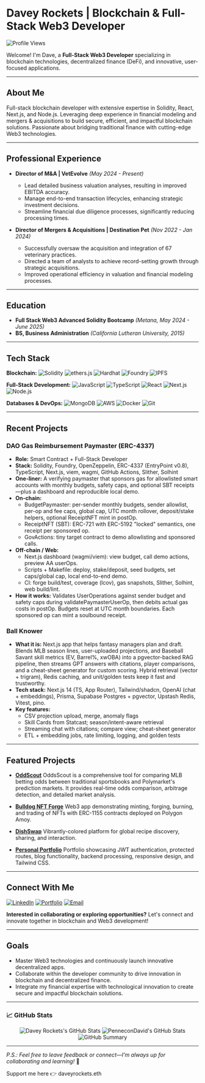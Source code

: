 # Davey Rockets | Blockchain & Full-Stack Web3 Developer

![Profile Views](https://komarev.com/ghpvc/?username=PenneconDavid\&style=flat-square)

Welcome! I'm Dave, a **Full-Stack Web3 Developer** specializing in blockchain technologies, decentralized finance (DeFi), and innovative, user-focused applications.

---

## About Me

Full-stack blockchain developer with extensive expertise in Solidity, React, Next.js, and Node.js. Leveraging deep experience in financial modeling and mergers & acquisitions to build secure, efficient, and impactful blockchain solutions. Passionate about bridging traditional finance with cutting-edge Web3 technologies.

---

## Professional Experience

* **Director of M\&A | VetEvolve** *(May 2024 - Present)*

  * Lead detailed business valuation analyses, resulting in improved EBITDA accuracy.
  * Manage end-to-end transaction lifecycles, enhancing strategic investment decisions.
  * Streamline financial due diligence processes, significantly reducing processing times.

* **Director of Mergers & Acquisitions | Destination Pet** *(Nov 2022 - Jan 2024)*

  * Successfully oversaw the acquisition and integration of 67 veterinary practices.
  * Directed a team of analysts to achieve record-setting growth through strategic acquisitions.
  * Improved operational efficiency in valuation and financial modeling processes.

---

## Education

* **Full Stack Web3 Advanced Solidity Bootcamp** *(Metana, May 2024 - June 2025)*
* **BS, Business Administration** *(California Lutheran University, 2015)*

---

## Tech Stack

**Blockchain:**
![Solidity](https://img.shields.io/badge/Solidity-363636?style=for-the-badge\&logo=solidity\&logoColor=white)
![ethers.js](https://img.shields.io/badge/ethers.js-3C3C3D?style=for-the-badge\&logo=ethereum\&logoColor=white)
![Hardhat](https://img.shields.io/badge/Hardhat-FFD700?style=for-the-badge\&logo=hardhat\&logoColor=black)
![Foundry](https://img.shields.io/badge/Foundry-000000?style=for-the-badge\&logo=ethereum\&logoColor=white)
![IPFS](https://img.shields.io/badge/IPFS-65C2CB?style=for-the-badge\&logo=ipfs\&logoColor=white)

**Full-Stack Development:**
![JavaScript](https://img.shields.io/badge/JavaScript-F7DF1E?style=for-the-badge\&logo=javascript\&logoColor=black)
![TypeScript](https://img.shields.io/badge/TypeScript-007ACC?style=for-the-badge\&logo=typescript\&logoColor=white)
![React](https://img.shields.io/badge/React-61DAFB?style=for-the-badge\&logo=react\&logoColor=black)
![Next.js](https://img.shields.io/badge/Next.js-000000?style=for-the-badge\&logo=nextdotjs\&logoColor=white)
![Node.js](https://img.shields.io/badge/Node.js-339933?style=for-the-badge\&logo=nodedotjs\&logoColor=white)

**Databases & DevOps:**
![MongoDB](https://img.shields.io/badge/MongoDB-4EA94B?style=for-the-badge\&logo=mongodb\&logoColor=white)
![AWS](https://img.shields.io/badge/AWS-232F3E?style=for-the-badge\&logo=amazon-aws\&logoColor=white)
![Docker](https://img.shields.io/badge/Docker-2496ED?style=for-the-badge\&logo=docker\&logoColor=white)
![Git](https://img.shields.io/badge/Git-F05032?style=for-the-badge\&logo=git\&logoColor=white)

---

## Recent Projects

### DAO Gas Reimbursement Paymaster (ERC-4337)

* **Role:** Smart Contract + Full-Stack Developer
* **Stack:** Solidity, Foundry, OpenZeppelin, ERC-4337 (EntryPoint v0.8), TypeScript, Next.js, viem, wagmi, GitHub Actions, Slither, Solhint
* **One-liner:** A verifying paymaster that sponsors gas for allowlisted smart accounts with monthly budgets, safety caps, and optional SBT receipts—plus a dashboard and reproducible local demo.
* **On-chain:**
  * BudgetPaymaster: per-sender monthly budgets, sender allowlist, per-op and fee caps, global cap, UTC month rollover, deposit/stake helpers, optional ReceiptNFT mint in postOp.
  * ReceiptNFT (SBT): ERC-721 with ERC-5192 "locked" semantics, one receipt per sponsored op.
  * GovActions: tiny target contract to demo allowlisting and sponsored calls.
* **Off-chain / Web:**
  * Next.js dashboard (wagmi/viem): view budget, call demo actions, preview AA userOps.
  * Scripts + Makefile: deploy, stake/deposit, seed budgets, set caps/global cap, local end-to-end demo.
  * CI: forge build/test, coverage (lcov), gas snapshots, Slither, Solhint, web build/lint.
* **How it works:** Validates UserOperations against sender budget and safety caps during validatePaymasterUserOp, then debits actual gas costs in postOp. Budgets reset at UTC month boundaries. Each sponsored op can mint a soulbound receipt.

### Ball Knower

* **What it is:** Next.js app that helps fantasy managers plan and draft. Blends MLB season lines, user-uploaded projections, and Baseball Savant skill metrics (EV, Barrel%, xwOBA) into a pgvector-backed RAG pipeline, then streams GPT answers with citations, player comparisons, and a cheat-sheet generator for custom scoring. Hybrid retrieval (vector + trigram), Redis caching, and unit/golden tests keep it fast and trustworthy.
* **Tech stack:** Next.js 14 (TS, App Router), Tailwind/shadcn, OpenAI (chat + embeddings), Prisma, Supabase Postgres + pgvector, Upstash Redis, Vitest, pino.
* **Key features:**
  * CSV projection upload, merge, anomaly flags
  * Skill Cards from Statcast; season/intent-aware retrieval
  * Streaming chat with citations; compare view; cheat-sheet generator
  * ETL + embedding jobs, rate limiting, logging, and golden tests

---

## Featured Projects

* [**OddScout**](https://odd-scout.vercel.app/)
  OddsScout is a comprehensive tool for comparing MLB betting odds between traditional sportsbooks and Polymarket's prediction markets. It provides real-time odds comparison, arbitrage detection, and detailed market analysis.

* [**Bulldog NFT Forge**](https://bulldog-nft.vercel.app/)
  Web3 app demonstrating minting, forging, burning, and trading of NFTs with ERC-1155 contracts deployed on Polygon Amoy.

* [**DishSwap**](https://dishswap.vercel.app/)
  Vibrantly-colored platform for global recipe discovery, sharing, and interaction.

* [**Personal Portfolio**](https://daveyrockets.me/)
  Portfolio showcasing JWT authentication, protected routes, blog functionality, backend processing, responsive design, and Tailwind CSS.

---

## Connect With Me

[![LinkedIn](https://img.shields.io/badge/LinkedIn-blue?style=for-the-badge\&logo=linkedin\&logoColor=white)](https://www.linkedin.com/in/davidseibold/)
[![Portfolio](https://img.shields.io/badge/Portfolio-2C2C2C?style=for-the-badge\&logo=web\&logoColor=white)](https://daveyrockets.me)
[![Email](https://img.shields.io/badge/Email-D14836?style=for-the-badge\&logo=gmail\&logoColor=white)](mailto:d.seibold@icloud.com)

**Interested in collaborating or exploring opportunities?** Let's connect and innovate together in blockchain and Web3 development!

---

## Goals

* Master Web3 technologies and continuously launch innovative decentralized apps.
* Collaborate within the developer community to drive innovation in blockchain and decentralized finance.
* Integrate my financial expertise with technological innovation to create secure and impactful blockchain solutions.

---

### 📈 GitHub Stats

<p align="center">
  <img src="https://github-readme-stats.vercel.app/api?username=PenneconDavid&show_icons=true&hide_border=true&count_private=true&theme=tokyonight" alt="Davey Rockets's GitHub Stats"/>
  <img src="https://nirzak-streak-stats.vercel.app?user=PenneconDavid&theme=tokyonight&hide_border=true" alt="PenneconDavid's GitHub Stats" />
  <img src="https://github-profile-summary-cards.vercel.app/api/cards/profile-details?username=PenneconDavid&theme=tokyonight" alt="GitHub Summary"/>
</p>

---

*P.S.: Feel free to leave feedback or connect—I’m always up for collaborating and learning!* 🚀

Support me here 👉 daveyrockets.eth
